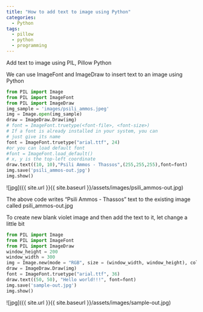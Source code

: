 ```yaml
---
title: "How to add text to image using Python"
categories:
  - Python
tags:
  - pillow
  - python
  - programming
---
```


Add text to image using PIL, Pillow Python

We can use ImageFont and ImageDraw to insert text to an image using Python

```python
from PIL import Image
from PIL import ImageFont
from PIL import ImageDraw 
img_sample = 'images/psili_ammos.jpeg'
img = Image.open(img_sample)
draw = ImageDraw.Draw(img)
# font = ImageFont.truetype(<font-file>, <font-size>)
# If a font is already installed in your system, you can 
# just give its name
font = ImageFont.truetype("arial.ttf", 24)
#or you can load default font
#font = ImageFont.load_default()
# x, y is the top-left coordinate
draw.text((10, 10),"Psili Ammos - Thassos",(255,255,255),font=font)
img.save('psili_ammos-out.jpg')
img.show()
```
![jpg]({{ site.url }}{{ site.baseurl }}/assets/images/psili_ammos-out.jpg)

The above code writes “Psili Ammos - Thassos” text to the existing image called psili_ammos-out.jpg

To create new blank violet image and then add the text to it, let change a little bit

```python
from PIL import Image
from PIL import ImageFont
from PIL import ImageDraw
window_height = 200
window_width = 300
img = Image.new(mode = "RGB", size = (window_width, window_height), color = (153, 153, 255) )
draw = ImageDraw.Draw(img)
font = ImageFont.truetype("arial.ttf", 36)
draw.text((50, 50), "Hello world!!!", font=font)
img.save('sample-out.jpg')
img.show()
```
![jpg]({{ site.url }}{{ site.baseurl }}/assets/images/sample-out.jpg)